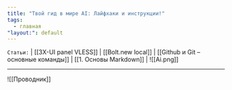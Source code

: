 ```yaml
---
title: "Твой гид в мире AI: Лайфхаки и инструкции!"
tags:
  - главная
"layout:": default
---
```

`Статьи:` | [[3X-UI panel VLESS]] | [[Bolt.new local]] | [[Github и Git – основные команды]] | [[1. Основы Markdown]] | ![[Ai.png]]
___
![[Проводник]]